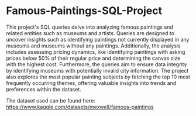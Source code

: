 # Famous-Paintings-SQL-Project

This project's SQL queries delve into analyzing famous paintings and related entities such as museums and artists. Queries are designed to uncover insights such as identifying paintings not currently displayed in any museums and museums without any paintings. Additionally, the analysis includes assessing pricing dynamics, like identifying paintings with asking prices below 50% of their regular price and determining the canvas size with the highest cost. Furthermore, the queries aim to ensure data integrity by identifying museums with potentially invalid city information. The project also explores the most popular painting subjects by fetching the top 10 most frequently occurring themes, offering valuable insights into trends and preferences within the dataset.

The dataset used can be found here:
https://www.kaggle.com/datasets/mexwell/famous-paintings
